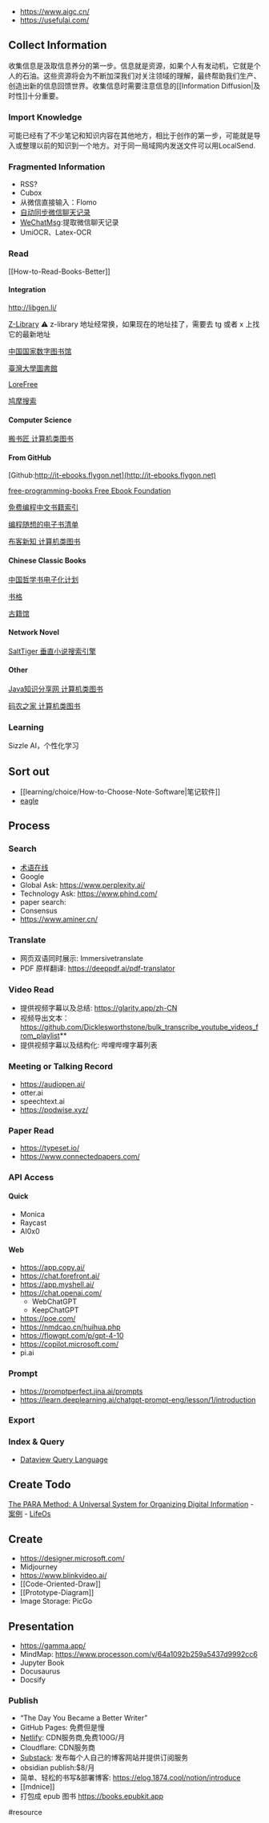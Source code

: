 - https://www.aigc.cn/
- https://usefulai.com/

## Collect Information

收集信息是汲取信息养分的第一步。信息就是资源，如果个人有发动机，它就是个人的石油。这些资源将会为不断加深我们对关注领域的理解，最终帮助我们生产、创造出新的信息回馈世界。收集信息时需要注意信息的[[Information Diffusion|及时性]]十分重要。

### Import Knowledge

可能已经有了不少笔记和知识内容在其他地方，相比于创作的第一步，可能就是导入或整理以前的知识到一个地方。对于同一局域网内发送文件可以用LocalSend.

### Fragmented Information

- RSS?
- Cubox
- 从微信直接输入：Flomo
- [自动同步微信聊天记录](https://mp.weixin.qq.com/s/Yq9x_eA_WLxs5aGrcx2ENA)
- [WeChatMsg](https://github.com/LC044/WeChatMsg):提取微信聊天记录
- UmiOCR、Latex-OCR

### Read

[[How-to-Read-Books-Better]]

#### Integration

http://libgen.li/

[Z-Library](https://singlelogin.re/) ⚠️ z-library 地址经常换，如果现在的地址挂了，需要去 tg 或者 x 上找它的最新地址

[中国国家数字图书馆](http://find.nlc.cn)

[臺灣大學圖書館](http://ntu.primo.exlibrisgroup.com)

[LoreFree](https://ebook2.lorefree.com)

[鸠摩搜索](https://www.jiumodiary.com)

#### Computer Science

[搬书匠 计算机类图书](http://www.banshujiang.cn)

#### From GitHub

[Github:http://it-ebooks.flygon.net](http://it-ebooks.flygon.net)

[free-programming-books Free Ebook Foundation](https://github.com/EbookFoundation/free-programming-books)

[免费编程中文书籍索引](https://github.com/justjavac/free-programming-books-zh_CN)

[编程随想的电子书清单](https://github.com/programthink/books)

[布客新知 计算机类图书](https://github.com/ixinzhi)

#### Chinese Classic Books

[中国哲学书电子化计划](https://ctext.org/zhs)

[书格](https://new.shuge.org)

[古籍馆](https://www.gujiguan.com)

#### Network Novel

[SaltTiger 垂直小说搜索引擎](https://www.owlook.com.cn)

#### Other

[Java知识分享网 计算机类图书](http://www.java1234.com)

[码农之家 计算机类图书](https://www.xz577.com)

### Learning

Sizzle AI，个性化学习

## Sort out

- [[learning/choice/How-to-Choose-Note-Software|笔记软件]]
- [eagle](https://eagle.cool/)

## Process

### Search

- [术语在线](https://www.termonline.cn/)
- Google
- Global Ask: https://www.perplexity.ai/
- Technology Ask: https://www.phind.com/
- paper search:
- Consensus
- https://www.aminer.cn/

### Translate

- 网页双语同时展示: Immersivetranslate
- PDF 原样翻译: https://deeppdf.ai/pdf-translator

### Video Read

- 提供视频字幕以及总结: https://glarity.app/zh-CN
- 视频导出文本：https://github.com/Dicklesworthstone/bulk_transcribe_youtube_videos_from_playlist**
- 提供视频字幕以及结构化: 哔哩哔哩字幕列表

### Meeting or Talking Record

- https://audiopen.ai/
- otter.ai
- speechtext.ai
- https://podwise.xyz/

### Paper Read

- https://typeset.io/
- https://www.connectedpapers.com/

### API Access

#### Quick

- Monica
- Raycast
- AI0x0

#### Web

- https://app.copy.ai/
- https://chat.forefront.ai/
- https://app.myshell.ai/
- https://chat.openai.com/
  - WebChatGPT
  - KeepChatGPT
- https://poe.com/
- https://nmdcao.cn/huihua.php
- https://flowgpt.com/p/gpt-4-10
- https://copilot.microsoft.com/
- pi.ai

### Prompt

- https://promptperfect.jina.ai/prompts
- https://learn.deeplearning.ai/chatgpt-prompt-eng/lesson/1/introduction

### Export

### Index & Query

- [Dataview Query Language](https://blacksmithgu.github.io/obsidian-dataview/)

## Create Todo

[The PARA Method: A Universal System for Organizing Digital Information](https://fortelabs.com/blog/para/) - [案例](https://mp.weixin.qq.com/s/RDDoo_Ega4YNUc9OsCylBA) - [LifeOs](https://obsidian-life-os.netlify.app/)

## Create

- https://designer.microsoft.com/
- Midjourney
- https://www.blinkvideo.ai/
- [[Code-Oriented-Draw]]
- [[Prototype-Diagram]]
- Image Storage: PicGo

## Presentation

- https://gamma.app/
- MindMap: https://www.processon.com/v/64a1092b259a5437d9992cc6
- Jupyter Book
- Docusaurus
- Docsify

### Publish

- “The Day You Became a Better Writer”
- GitHub Pages: 免费但是慢
- [Netlify](https://app.netlify.com/): CDN服务商,免费100G/月
- Cloudflare: CDN服务商
- [Substack](https://xiaohuihui.substack.com/): 发布每个人自己的博客网站并提供订阅服务
- obsidian publish:$8/月
- 简单、轻松的书写&部署博客: https://elog.1874.cool/notion/introduce
- [[mdnice]]
- 打包成 epub 图书 https://books.epubkit.app

#resource
